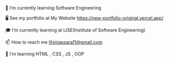 🌱 I’m currently learning Software Engineering

🖥️  See my portfolio at My Website https://new-portfolio-original.vercel.app/

🎓 I’m currently learning at IJSE(Institute of Software Engineering)

📫 How to reach me lihiniapsara11@gmail.com

🧠  I'm learning HTML , CSS , JS , OOP  
